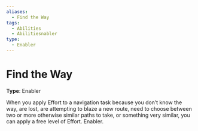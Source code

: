 ```yaml
---
aliases:
  - Find the Way
tags:
  - Abilities
  - Abilitiesnabler
type:
  - Enabler
---
```


# Find the Way

**Type**: Enabler

When you apply Effort to a navigation task because you don’t know the way, are lost, are attempting to blaze a new route, need to choose between two or more otherwise similar paths to take, or something very similar, you can apply a free level of Effort. Enabler.
